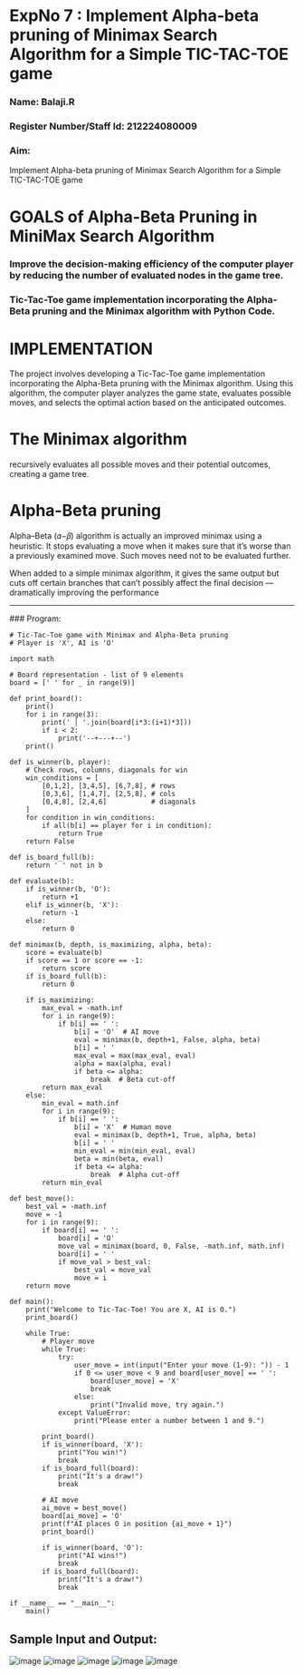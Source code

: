<h1>ExpNo 7 : Implement Alpha-beta pruning of Minimax Search Algorithm for a Simple TIC-TAC-TOE game</h1> 
<h3>Name: Balaji.R      </h3>
<h3>Register Number/Staff Id:    212224080009        </h3>
<H3>Aim:</H3>
<p>
Implement Alpha-beta pruning of Minimax Search Algorithm for a Simple TIC-TAC-TOE game
</p>
<h1>GOALS of Alpha-Beta Pruning in MiniMax Search Algorithm</h1>

<h3>Improve the decision-making efficiency of the computer player by reducing the number of evaluated nodes in the game tree.</h3>
<h3>Tic-Tac-Toe game implementation incorporating the Alpha-Beta pruning and the Minimax algorithm with Python Code.</h3>
<h1>IMPLEMENTATION</h1>

The project involves developing a Tic-Tac-Toe game implementation incorporating the Alpha-Beta pruning with the Minimax algorithm. Using this algorithm, the computer player analyzes the game state, evaluates possible moves, and selects the optimal action based on the anticipated outcomes.

<h1>The Minimax algorithm</h1>

recursively evaluates all possible moves and their potential outcomes, creating a game tree.

<h1>Alpha-Beta pruning</h1>

Alpha–Beta (𝛼−𝛽) algorithm is actually an improved minimax using a heuristic. It stops evaluating a move when it makes sure that it’s worse than a previously examined move. Such moves need not to be evaluated further.

When added to a simple minimax algorithm, it gives the same output but cuts off certain branches that can’t possibly affect the final decision — dramatically improving the performance
<hr>
### Program:

```
# Tic-Tac-Toe game with Minimax and Alpha-Beta pruning
# Player is 'X', AI is 'O'

import math

# Board representation - list of 9 elements
board = [' ' for _ in range(9)]

def print_board():
    print()
    for i in range(3):
        print(' | '.join(board[i*3:(i+1)*3]))
        if i < 2:
            print('--+---+--')
    print()

def is_winner(b, player):
    # Check rows, columns, diagonals for win
    win_conditions = [
        [0,1,2], [3,4,5], [6,7,8], # rows
        [0,3,6], [1,4,7], [2,5,8], # cols
        [0,4,8], [2,4,6]           # diagonals
    ]
    for condition in win_conditions:
        if all(b[i] == player for i in condition):
            return True
    return False

def is_board_full(b):
    return ' ' not in b

def evaluate(b):
    if is_winner(b, 'O'):
        return +1
    elif is_winner(b, 'X'):
        return -1
    else:
        return 0

def minimax(b, depth, is_maximizing, alpha, beta):
    score = evaluate(b)
    if score == 1 or score == -1:
        return score
    if is_board_full(b):
        return 0

    if is_maximizing:
        max_eval = -math.inf
        for i in range(9):
            if b[i] == ' ':
                b[i] = 'O'  # AI move
                eval = minimax(b, depth+1, False, alpha, beta)
                b[i] = ' '
                max_eval = max(max_eval, eval)
                alpha = max(alpha, eval)
                if beta <= alpha:
                    break  # Beta cut-off
        return max_eval
    else:
        min_eval = math.inf
        for i in range(9):
            if b[i] == ' ':
                b[i] = 'X'  # Human move
                eval = minimax(b, depth+1, True, alpha, beta)
                b[i] = ' '
                min_eval = min(min_eval, eval)
                beta = min(beta, eval)
                if beta <= alpha:
                    break  # Alpha cut-off
        return min_eval

def best_move():
    best_val = -math.inf
    move = -1
    for i in range(9):
        if board[i] == ' ':
            board[i] = 'O'
            move_val = minimax(board, 0, False, -math.inf, math.inf)
            board[i] = ' '
            if move_val > best_val:
                best_val = move_val
                move = i
    return move

def main():
    print("Welcome to Tic-Tac-Toe! You are X, AI is O.")
    print_board()

    while True:
        # Player move
        while True:
            try:
                user_move = int(input("Enter your move (1-9): ")) - 1
                if 0 <= user_move < 9 and board[user_move] == ' ':
                    board[user_move] = 'X'
                    break
                else:
                    print("Invalid move, try again.")
            except ValueError:
                print("Please enter a number between 1 and 9.")

        print_board()
        if is_winner(board, 'X'):
            print("You win!")
            break
        if is_board_full(board):
            print("It's a draw!")
            break

        # AI move
        ai_move = best_move()
        board[ai_move] = 'O'
        print(f"AI places O in position {ai_move + 1}")
        print_board()

        if is_winner(board, 'O'):
            print("AI wins!")
            break
        if is_board_full(board):
            print("It's a draw!")
            break

if __name__ == "__main__":
    main()
```
<h2>Sample Input and Output:</h2>

![image](https://github.com/natsaravanan/19AI405FUNDAMENTALSOFARTIFICIALINTELLIGENCE/assets/87870499/8d5e329a-9aff-41a6-bcf0-46efa10e1b92)
![image](https://github.com/natsaravanan/19AI405FUNDAMENTALSOFARTIFICIALINTELLIGENCE/assets/87870499/438b242d-54ba-443e-b040-a936e6ae3b55)
![image](https://github.com/natsaravanan/19AI405FUNDAMENTALSOFARTIFICIALINTELLIGENCE/assets/87870499/99a33390-fa11-4ade-a19f-e93bcd7aaec9)
![image](https://github.com/natsaravanan/19AI405FUNDAMENTALSOFARTIFICIALINTELLIGENCE/assets/87870499/440797bd-53cb-49c1-b18d-89776864c3e7)
![image](https://github.com/natsaravanan/19AI405FUNDAMENTALSOFARTIFICIALINTELLIGENCE/assets/87870499/81575a16-26b2-46f1-a8ac-27c9ed0a0fe5)


